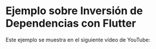 # Ejemplo sobre Inversión de Dependencias con Flutter

Este ejemplo se muestra en el siguiente vídeo de YouTube:
